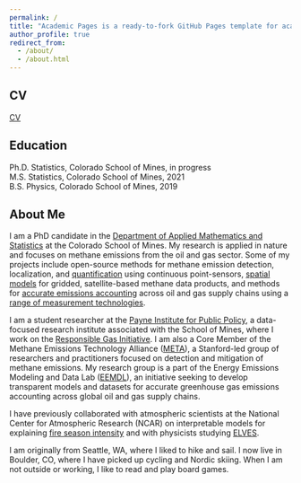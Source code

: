```yaml
---
permalink: /
title: "Academic Pages is a ready-to-fork GitHub Pages template for academic personal websites"
author_profile: true
redirect_from: 
  - /about/
  - /about.html
---
```



CV
------
[CV](https://wsdaniels.github.io/files/william_daniels_CV_full.pdf)

Education
------
Ph.D. Statistics, Colorado School of Mines, in progress  
M.S. Statistics, Colorado School of Mines, 2021  
B.S. Physics, Colorado School of Mines, 2019

About Me
------
I am a PhD candidate in the [Department of Applied Mathematics and Statistics](https://ams.mines.edu/) at the Colorado School of Mines. My research is applied in nature and focuses on methane emissions from the oil and gas sector. Some of my projects include open-source methods for methane emission detection, localization, and [quantification](https://doi.org/10.1525/elementa.2023.00110) using continuous point-sensors, [spatial models](https://wsdaniels.github.io/files/2021_daniels_MS_thesis.pdf) for gridded, satellite-based methane data products, and methods for [accurate emissions accounting](https://doi.org/10.1021/acs.est.2c06211) across oil and gas supply chains using a [range of measurement technologies](https://doi.org/10.1021/acs.est.3c01121).

I am a student researcher at the [Payne Institute for Public Policy](https://payneinstitute.mines.edu/), a data-focused research institute associated with the School of Mines, where I work on the [Responsible Gas Initiative](https://www.mines.edu/global-energy-future/responsiblegas/). I am also a Core Member of the Methane Emissions Technology Alliance ([META](https://ngi.stanford.edu/events-news/meta-seminars)), a Stanford-led group of researchers and practitioners focused on detection and mitigation of methane emissions. My research group is a part of the Energy Emissions Modeling and Data Lab ([EEMDL](https://www.eemdl.utexas.edu/)), an initiative seeking to develop transparent models and datasets for accurate greenhouse gas emissions accounting across global oil and gas supply chains.

I have previously collaborated with atmospheric scientists at the National Center for Atmospheric Research (NCAR) on interpretable models for explaining [fire season intensity](https://doi.org/10.1029/2022JD036774) and with physicists studying [ELVES](https://wsdaniels.github.io/files/2019_daniels_physics_senior_design.pdf).

I am originally from Seattle, WA, where I liked to hike and sail. I now live in Boulder, CO, where I have picked up cycling and Nordic skiing. When I am not outside or working, I like to read and play board games.
